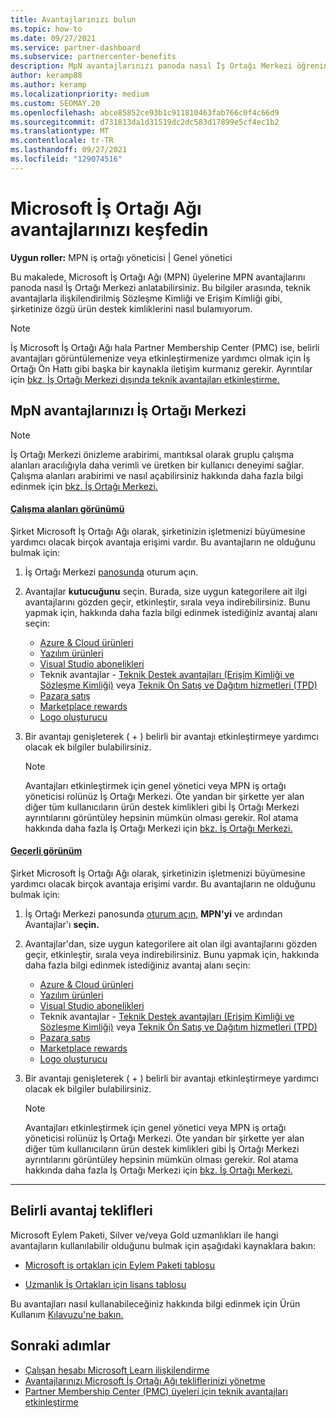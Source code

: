 ```yaml
---
title: Avantajlarınızı bulun
ms.topic: how-to
ms.date: 09/27/2021
ms.service: partner-dashboard
ms.subservice: partnercenter-benefits
description: MpN avantajlarınızı panoda nasıl İş Ortağı Merkezi öğrenin. Teknik avantajlar için Erişim Kimliği ve Sözleşme Kimliği bilgilerini içerir.
author: keramp88
ms.author: keramp
ms.localizationpriority: medium
ms.custom: SEOMAY.20
ms.openlocfilehash: abce85852ce93b1c911810463fab766c0f4c66d9
ms.sourcegitcommit: d731813da1d31519dc2dc583d17899e5cf4ec1b2
ms.translationtype: MT
ms.contentlocale: tr-TR
ms.lasthandoff: 09/27/2021
ms.locfileid: "129074516"
---
```

# <a name="locate-your-microsoft-partner-network-benefits"></a>Microsoft İş Ortağı Ağı avantajlarınızı keşfedin 

**Uygun roller:** MPN iş ortağı yöneticisi | Genel yönetici

Bu makalede, Microsoft İş Ortağı Ağı (MPN) üyelerine MPN avantajlarını panoda nasıl İş Ortağı Merkezi anlatabilirsiniz. Bu bilgiler arasında, teknik avantajlarla ilişkilendirilmiş Sözleşme Kimliği ve Erişim Kimliği gibi, şirketinize özgü ürün destek kimliklerini nasıl bulamıyorum.

> [!NOTE]
> İş Microsoft İş Ortağı Ağı hala Partner Membership Center (PMC) ise, belirli avantajları görüntülemenize veya etkinleştirmenize yardımcı olmak için İş Ortağı Ön Hattı gibi başka bir kaynakla iletişim kurmanız gerekir. Ayrıntılar için [bkz. İş Ortağı Merkezi dışında teknik avantajları etkinleştirme.](./partner-membership-center-retirement-faq.md)

## <a name="find-your-mpn-benefits-in-partner-center"></a>MpN avantajlarınızı İş Ortağı Merkezi

> [!NOTE]
> İş Ortağı Merkezi önizleme arabirimi, mantıksal olarak gruplu çalışma alanları aracılığıyla daha verimli ve üretken bir kullanıcı deneyimi sağlar. Çalışma alanları arabirimi ve nasıl açabilirsiniz hakkında daha fazla bilgi edinmek için [bkz. İş Ortağı Merkezi.](get-around-partner-center.md#turn-workspaces-on-and-off)

#### <a name="workspaces-view"></a>[Çalışma alanları görünümü](#tab/workspaces-view)

Şirket Microsoft İş Ortağı Ağı olarak, şirketinizin işletmenizi büyümesine yardımcı olacak birçok avantaja erişimi vardır. Bu avantajların ne olduğunu bulmak için:

1. İş Ortağı Merkezi [panosunda](https://partner.microsoft.com/dashboard/home) oturum açın.

2. Avantajlar **kutucuğunu** seçin. Burada, size uygun kategorilere ait ilgi avantajlarını gözden geçir, etkinleştir, sırala veya indirebilirsiniz. Bunu yapmak için, hakkında daha fazla bilgi edinmek istediğiniz avantaj alanı seçin:

   - [Azure & Cloud ürünleri](mpn-benefits-azure-cloud.md)
   - [Yazılım ürünleri](mpn-benefits-software.md)
   - [Visual Studio abonelikleri](mpn-benefits-visual-studio.md)
   - Teknik avantajlar - [Teknik Destek avantajları (Erişim Kimliği ve Sözleşme Kimliği)](mpn-benefits-technical-support.md) veya [Teknik Ön Satış ve Dağıtım hizmetleri (TPD)](technical-benefits.md)
   - [Pazara satış](mpn-learn-about-go-to-market-benefits.md)
   - [Marketplace rewards](marketplace-rewards.md)
   - [Logo oluşturucu](mpn-logo-builder.md)

3. Bir avantajı genişleterek ( + ) belirli bir avantajı etkinleştirmeye yardımcı olacak ek bilgiler bulabilirsiniz.

   > [!NOTE]
   > Avantajları etkinleştirmek için genel yönetici veya MPN iş ortağı yöneticisi rolünüz İş Ortağı Merkezi. Öte yandan bir şirkette yer alan diğer tüm kullanıcıların ürün destek kimlikleri gibi İş Ortağı Merkezi ayrıntılarını görüntüley hepsinin mümkün olması gerekir. Rol atama hakkında daha fazla İş Ortağı Merkezi için [bkz. İş Ortağı Merkezi.](permissions-overview.md)

#### <a name="current-view"></a>[Geçerli görünüm](#tab/current-view)

Şirket Microsoft İş Ortağı Ağı olarak, şirketinizin işletmenizi büyümesine yardımcı olacak birçok avantaja erişimi vardır. Bu avantajların ne olduğunu bulmak için:

1. İş Ortağı Merkezi panosunda [oturum açın,](https://partner.microsoft.com/dashboard/home) **MPN'yi** ve ardından Avantajlar'ı **seçin.**

2. Avantajlar'dan, size uygun kategorilere ait olan ilgi avantajlarını gözden geçir, etkinleştir, sırala veya indirebilirsiniz. Bunu yapmak için, hakkında daha fazla bilgi edinmek istediğiniz avantaj alanı seçin:

   - [Azure & Cloud ürünleri](mpn-benefits-azure-cloud.md)
   - [Yazılım ürünleri](mpn-benefits-software.md)
   - [Visual Studio abonelikleri](mpn-benefits-visual-studio.md)
   - Teknik avantajlar - [Teknik Destek avantajları (Erişim Kimliği ve Sözleşme Kimliği)](mpn-benefits-technical-support.md) veya [Teknik Ön Satış ve Dağıtım hizmetleri (TPD)](technical-benefits.md)
   - [Pazara satış](mpn-learn-about-go-to-market-benefits.md)
   - [Marketplace rewards](marketplace-rewards.md)
   - [Logo oluşturucu](mpn-logo-builder.md)

3. Bir avantajı genişleterek ( + ) belirli bir avantajı etkinleştirmeye yardımcı olacak ek bilgiler bulabilirsiniz.

   > [!NOTE]
   > Avantajları etkinleştirmek için genel yönetici veya MPN iş ortağı yöneticisi rolünüz İş Ortağı Merkezi. Öte yandan bir şirkette yer alan diğer tüm kullanıcıların ürün destek kimlikleri gibi İş Ortağı Merkezi ayrıntılarını görüntüley hepsinin mümkün olması gerekir. Rol atama hakkında daha fazla İş Ortağı Merkezi için [bkz. İş Ortağı Merkezi.](permissions-overview.md)

* * *

## <a name="specific-benefit-offers"></a>Belirli avantaj teklifleri

Microsoft Eylem Paketi, Silver ve/veya Gold uzmanlıkları ile hangi avantajların kullanılabilir olduğunu bulmak için aşağıdaki kaynaklara bakın:

- [Microsoft iş ortakları için Eylem Paketi tablosu](https://assetsprod.microsoft.com/en-us/microsoft-action-pack-license-table.pdf)

- [Uzmanlık İş Ortakları için lisans tablosu](https://assetsprod.microsoft.com/mpn-maps-software-iur-competency-license-table.docx)

Bu avantajları nasıl kullanabileceğiniz hakkında bilgi edinmek için Ürün Kullanım [Kılavuzu'ne bakın.](https://assets.microsoft.com/MPN-MAPS-Product-Usage-Guide.pdf)

## <a name="next-steps"></a>Sonraki adımlar

- [Çalışan hesabı Microsoft Learn ilişkilendirme](ms-learn-associate.md)
- [Avantajlarınızı Microsoft İş Ortağı Ağı tekliflerinizi yönetme](manage-your-partner-network-benefits.md)
- [Partner Membership Center (PMC) üyeleri için teknik avantajları etkinleştirme](./partner-membership-center-retirement-faq.md)
